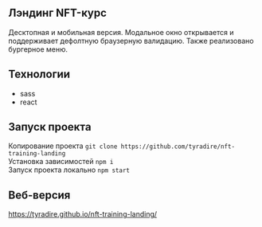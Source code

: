 ## Лэндинг NFT-курс

Десктопная и мобильная версия.
Модальное окно открывается и поддерживает дефолтную браузерную валидацию.
Также реализовано бургерное меню.

## Технологии
* sass
* react

## Запуск проекта
Копирование проекта `git clone https://github.com/tyradire/nft-training-landing`  
Установка зависимостей `npm i`  
Запуск проекта локально `npm start`

## Веб-версия
https://tyradire.github.io/nft-training-landing/
